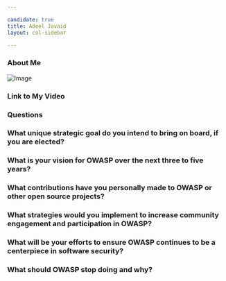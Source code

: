 ```yaml
---

candidate: true
title: Adeel Javaid
layout: col-sidebar

---
```


### About Me
![Image](#)

### Link to My Video

### Questions

### What unique strategic goal do you intend to bring on board, if you are elected? ###


### What is your vision for OWASP over the next three to five years? ###


### What contributions have you personally made to OWASP or other open source projects? ###


### What strategies would you implement to increase community engagement and participation in OWASP? ###


### What will be your efforts to ensure OWASP continues to be a centerpiece in software security? ###


### What should OWASP stop doing and why? ###

